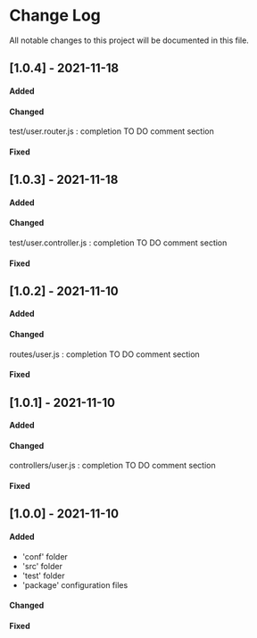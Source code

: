 # Change Log
All notable changes to this project will be documented in this file.

## [1.0.4] - 2021-11-18

#### Added

#### Changed

  test/user.router.js : completion TO DO comment section

#### Fixed 


## [1.0.3] - 2021-11-18

#### Added

#### Changed

  test/user.controller.js : completion TO DO comment section

#### Fixed 


## [1.0.2] - 2021-11-10

#### Added

#### Changed

  routes/user.js : completion TO DO comment section

#### Fixed


## [1.0.1] - 2021-11-10

#### Added

#### Changed

  controllers/user.js : completion TO DO comment section

#### Fixed


## [1.0.0] - 2021-11-10

#### Added

  * 'conf' folder
  * 'src' folder
  * 'test' folder
  * 'package' configuration files

#### Changed

#### Fixed
